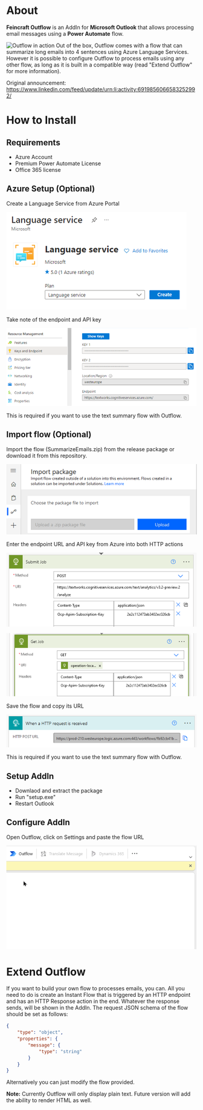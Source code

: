 # About
**Feincraft Outflow** is an AddIn for **Microsoft Outlook** that allows processing email messages using a **Power Automate** flow.

![Outflow in action](https://github.com/Feincraft/Feincraft.Outflow/blob/master/Outflow%20O60.gif?raw=true)
Out of the box, Outflow comes with a flow that can summarize long emails into 4 sentences using Azure Language Services. However it is possible to configure Outflow to process emails using any other flow, as long as it is built in a compatible way (read "Extend Outflow" for more information).


Original announcement: https://www.linkedin.com/feed/update/urn:li:activity:6919856066583252992/


# How to Install
## Requirements
- Azure Account
- Premium Power Automate License
- Office 365 license 

## Azure Setup (Optional)
Create a Language Service from Azure Portal 

![](https://github.com/Feincraft/Feincraft.Outflow/blob/master/Readme/AzureCreate.png?raw=true)

Take note of the endpoint and API key

![](https://github.com/Feincraft/Feincraft.Outflow/blob/master/Readme/GetCredentials.png?raw=true)

This is required if you want to use the text summary flow with Outflow.

## Import flow (Optional)
Import the flow (SummarizeEmails.zip) from the release package or download it from this repository.  

![Flow](https://github.com/Feincraft/Feincraft.Outflow/blob/master/Readme/firefox_rK5Q9eLIJU.png?raw=true)

Enter the endpoint URL and API key from Azure into both HTTP actions 

![FlowEdit](https://github.com/Feincraft/Feincraft.Outflow/blob/master/Readme/FlowEdit.png?raw=true)

![FlowEdit](https://github.com/Feincraft/Feincraft.Outflow/blob/master/Readme/GetJob.png?raw=true)

Save the flow and copy its URL

![Get Flow URL](https://github.com/Feincraft/Feincraft.Outflow/blob/master/Readme/GetUrl.png?raw=true)

This is required if you want to use the text summary flow with Outflow.

## Setup AddIn
- Downlaod and extract the package 
- Run "setup.exe" 
- Restart Outlook

## Configure AddIn
Open Outflow, click on Settings and paste the flow URL

![Configure Outflow](https://github.com/Feincraft/Feincraft.Outflow/blob/master/Readme/ConfigOutflow.gif?raw=true)

# Extend Outflow
If you want to build your own flow to processes emails, you can.
All you need to do is create an Instant Flow that is triggered by an HTTP endpoint and has an HTTP Response action in the end. Whatever the response sends, will be shown in the AddIn.
The request JSON schema of the flow should be set as follows:
```json
{
    "type": "object",
    "properties": {
        "message": {
            "type": "string"
        }
    }
}
```
Alternatively you can just modify the flow provided.

**Note:** Currently Outflow will only display plain text. Future version will add the ability to render HTML as well.

